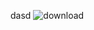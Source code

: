 dasd
![download](https://github.com/mateo1110/project-final-java/assets/125286142/40e00dfd-3c3d-4065-88b1-2075d4f7fcde)
